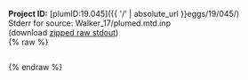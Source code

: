 **Project ID:** [plumID:19.045]({{ '/' | absolute_url }}eggs/19/045/)  
Stderr for source:  Walker_17/plumed.mtd.inp   
(download [zipped raw stdout](plumed.mtd.inp.plumed.stdout.txt.zip))  
{% raw %}
<pre>
</pre>
{% endraw %}
